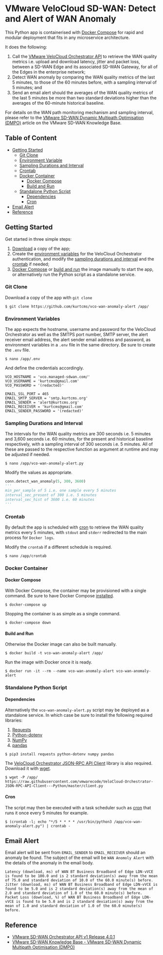 
# VMware VeloCloud SD-WAN: Detect and Alert of WAN Anomaly

This Python app is containerised with [Docker Compose](https://docs.docker.com/compose/) for rapid and modular deployment that fits in any microservice architecture.

It does the following:

1. Call the [VMware VeloCloud Orchestrator API](#reference) to retrieve the WAN quality metrics i.e. upload and download latency, jitter and packet loss, between a SD-WAN Edge and its associated SD-WAN Gateway, for all of the Edges in the enterprise network;
2. Detect WAN anomaly by comparing the WAN quality metrics of the last 5 minutes, to those of the 60 minutes before, with a sampling interval of 5 minutes; and
3. Send an email alert should the averages of the WAN quality metrics of the last 5 minutes be more than two standard deviations higher than the averages of the 60-minute historical baseline.

For details on the WAN path monitoring mechanism and sampling interval, please refer to the [VMware SD-WAN Dynamic Multipath Optimisation (DMPO)](#reference) article on the VMware SD-WAN Knowledge Base.

## Table of Content

- [Getting Started](#getting-started)
  - [Git Clone](#git-clone)
  - [Environment Variable](#environment-variables)
  - [Sampling Durations and Interval](#sampling-durations-and-interval)
  - [Crontab](#crontab)
  - [Docker Container](#docker-container)
	  - [Docker Compose](#docker-compose)
	  - [Build and Run](#build-and-run)
  - [Standalone Python Script](#standalone-python-script)
    - [Dependencies](#dependencies)
    - [Cron](#cron)
- [Email Alert](#email-alert)
- [Reference](#reference)

## Getting Started

Get started in three simple steps:

1. [Download](#git-clone) a copy of the app;
2. Create the [environment variables](#environment-variables) for the VeloCloud Orchestrator authentication, and modify the [sampling durations and interval](#sampling-durations-and-interval) and the [crontab](#crontab) if needed;
3. [Docker Compose](#docker-compose) or [build and run](#build-and-run) the image manually to start the app, or alternatively run the Python script as a standalone service.

### Git Clone

Download a copy of the app with `git clone`
```shell
$ git clone https://github.com/kurtcms/vco-wan-anomaly-alert /app/
```

### Environment Variables

The app expects the hostname, username and password for the VeloCloud Orchestrator as well as the SMTPS port number, SMTP server, the alert receiver email address, the alert sender email address and password, as environment variables in a `.env` file in the same directory. Be sure to create the `.env` file.

```shell
$ nano /app/.env
```

And define the credentials accordingly.

```
VCO_HOSTNAME = 'vco.managed-sdwan.com/'
VCO_USERNAME = 'kurtcms@gmail.com'
VCO_PASSWORD = '(redacted)'

EMAIL_SSL_PORT = 465
EMAIL_SMTP_SERVER = 'smtp.kurtcms.org'
EMAIL_SENDER = 'alert@kurtcms.org'
EMAIL_RECEIVER = 'kurtcms@gmail.com'
EMAIL_SENDER_PASSWORD = '(redacted)'
```

### Sampling Durations and Interval

The intervals for the WAN quality metrics are 300 seconds i.e. 5 minutes and 3,600 seconds i.e. 60 minutes, for the present and historical baseline respectively, with a sampling interval of 300 seconds i.e. 5 minutes. All of these are passed to the respective function as argument at runtime and may be adjusted if needed.

```shell
$ nano /app/vco-wan-anomaly-alert.py
```
Modify the values as appropriate.

```python
conn.detect_wan_anomaly(5, 300, 3600)
'''
min_per_sample of 5 i.e. one sample every 5 minutes
interval_sec_present of 300 i.e. 5 minutes
interval_sec_hist of 3600 i.e. 60 minutes
'''
```

### Crontab

By default the app is scheduled with [cron](https://crontab.guru/) to retrieve the WAN quality metrics every 5 minutes, with `stdout` and `stderr` redirected to the main process for `Docker logs`.  

Modify the `crontab` if a different schedule is required.

```shell
$ nano /app/crontab
```

### Docker Container

#### Docker Compose

With Docker Compose, the container may be provisioned with a single command. Be sure to have Docker Compose [installed](https://docs.docker.com/compose/install/).

```shell
$ docker-compose up
```

Stopping the container is as simple as  a single command.

```shell
$ docker-compose down
```

#### Build and Run

Otherwise the Docker image can also be built manually.

```shell
$ docker build -t vco-wan-anomaly-alert /app/
```

Run the image with Docker once it is ready.  

```shell
$ docker run -it --rm --name vco-wan-anomaly-alert vco-wan-anomaly-alert
```

### Standalone Python Script

#### Dependencies

Alternatively the `vco-wan-anomaly-alert.py` script may be deployed as a standalone service. In which case be sure to install the following required libraries:

1. [Requests](https://github.com/psf/requests)
2. [Python-dotenv](https://github.com/theskumar/python-dotenv)
3. [NumPy](https://github.com/numpy/numpy)
4. [pandas](https://github.com/pandas-dev/pandas)

```shell
$ pip3 install requests python-dotenv numpy pandas
```

The [VeloCloud Orchestrator JSON-RPC API Client](https://github.com/vmwarecode/VeloCloud-Orchestrator-JSON-RPC-API-Client---Python) library is also required. Download it with [wget](https://www.gnu.org/software/wget/).

```shell
$ wget -P /app/ https://raw.githubusercontent.com/vmwarecode/VeloCloud-Orchestrator-JSON-RPC-API-Client---Python/master/client.py
```

#### Cron

The script may then be executed with a task scheduler such as [cron](https://crontab.guru/) that runs it once every 5 minutes for example.

```shell
$ (crontab -l; echo "*/5 * * * * /usr/bin/python3 /app/vco-wan-anomaly-alert.py") | crontab -
```

## Email Alert

Email alert will be sent from `EMAIL_SENDER` to `EMAIL_RECEIVER` should an anomaly be found. The subject of the email will be `WAN Anomoly Alert` with the details of the anomaly in the email body.

```
Latency (download, ms) of WAN BT Business Broadband of Edge LDN-vVCE is found to be 100.0 and is 2 standard deviation(s) away from the mean of 75.0 and standard deviation of 10.0 of the 60.0 minute(s) before.
Jitter (download, ms) of WAN BT Business Broadband of Edge LDN-vVCE is found to be 5.0 and is 2 standard deviation(s) away from the mean of 2.0 and standard deviation of 1.0 of the 60.0 minute(s) before.
Packet Loss (download, %) of WAN BT Business Broadband of Edge LDN-vVCE is found to be 5.0 and is 2 standard deviation(s) away from the mean of 1.0 and standard deviation of 1.0 of the 60.0 minute(s) before.
```

## Reference

- [VMware SD-WAN Orchestrator API v1 Release 4.0.1](https://code.vmware.com/apis/1045/velocloud-sdwan-vco-api)
- [VMware SD-WAN Knowledge Base - VMware SD-WAN Dynamic Multipath Optimisation (DMPO)](https://kb.vmware.com/s/article/2733094)
